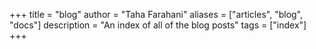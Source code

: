 +++
title = "blog"
author = "Taha Farahani"
aliases = ["articles", "blog", "docs"]
description = "An index of all of the blog posts"
tags = ["index"]
+++

<br>
